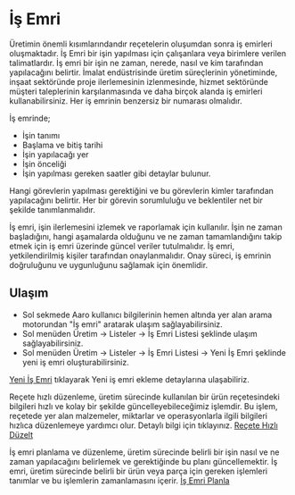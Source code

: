 
# İş Emri

Üretimin önemli kısımlarındandır reçetelerin oluşumdan sonra iş emirleri oluşmaktadır.
İş Emri bir işin yapılması için çalışanlara veya birimlere verilen talimatlardır. 
İş emri bir işin ne zaman, nerede, nasıl ve kim tarafından yapılacağını belirtir.
İmalat endüstrisinde üretim süreçlerinin yönetiminde, inşaat sektöründe proje ilerlemesinin izlenmesinde, hizmet sektöründe müşteri taleplerinin karşılanmasında ve daha birçok alanda iş emirleri kullanabilirsiniz.
Her iş emrinin benzersiz bir numarası olmalıdır.

İş emrinde;
- İşin tanımı
- Başlama ve bitiş tarihi 
- İşin yapılacağı yer 
- İşin önceliği
- İşin yapılması gereken saatler gibi detaylar bulunur.

Hangi görevlerin yapılması gerektiğini ve bu görevlerin kimler tarafından yapılacağını belirtir. 
Her bir görevin sorumluluğu ve beklentiler net bir şekilde tanımlanmalıdır.

İş emri, işin ilerlemesini izlemek ve raporlamak için kullanılır. 
İşin ne zaman başladığını, hangi aşamalarda olduğunu ve ne zaman tamamlandığını takip etmek için iş emri üzerinde güncel veriler tutulmalıdır.
İş emri, yetkilendirilmiş kişiler tarafından onaylanmalıdır. Onay süreci, iş emrinin doğruluğunu ve uygunluğunu sağlamak için önemlidir.

## Ulaşım 

- Sol sekmede Aaro kullanıcı bilgilerinin hemen altında yer alan arama motorundan "İş emri" aratarak ulaşım sağlayabilirsiniz.
- Sol menüden Üretim -> Listeler -> İş Emri Listesi şeklinde ulaşım sağlayabilirsiniz. 
- Sol menüden Üretim -> Listeler -> İş Emri Listesi -> Yeni İş Emri şeklinde yeni iş emri oluşturabilirsiniz. 

[Yeni İş Emri](../Uretim/YeniIsEmri.md) tıklayarak Yeni iş emri ekleme detaylarına ulaşabiliriz.

Reçete hızlı düzenleme, üretim sürecinde kullanılan bir ürün reçetesindeki bilgileri hızlı ve kolay bir şekilde güncelleyebileceğimiz işlemdir. 
Bu işlem, reçetede yer alan malzemeler, miktarlar ve operasyonlarla ilgili bilgileri hızlıca düzenlemeye yardımcı olur. Detaylı bilgi için tıklayınız. [Reçete Hızlı Düzelt](../Uretim/ReceteHizliDüzelt.md)

İş emri planlama ve düzenleme, üretim sürecinde belirli bir işin nasıl ve ne zaman yapılacağını belirlemek ve gerektiğinde bu planı güncellemektir. 
İş emri, üretim sürecinde belirli bir ürün veya parça için gereken işlemleri tanımlar ve bu işlemlerin zamanlamasını içerir. [İş Emri Planla](../Uretim/IsEmriPlanla.md)
